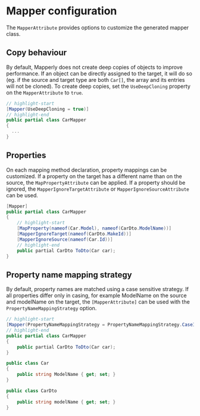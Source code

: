 # Mapper configuration

The `MapperAttribute` provides options to customize the generated mapper class.

## Copy behaviour

By default, Mapperly does not create deep copies of objects to improve performance.
If an object can be directly assigned to the target, it will do so
(eg. if the source and target type are both `Car[]`, the array and its entries will not be cloned).
To create deep copies, set the `UseDeepCloning` property on the `MapperAttribute` to `true`.

```csharp
// highlight-start
[Mapper(UseDeepCloning = true)]
// highlight-end
public partial class CarMapper
{
  ...
}
```

## Properties

On each mapping method declaration, property mappings can be customized.
If a property on the target has a different name than on the source, the `MapPropertyAttribute` can be applied.
If a property should be ignored, the `MapperIgnoreTargetAttribute` or `MapperIgnoreSourceAttribute` can be used.

```csharp
[Mapper]
public partial class CarMapper
{
    // highlight-start
    [MapProperty(nameof(Car.Model), nameof(CarDto.ModelName))]
    [MapperIgnoreTarget(nameof(CarDto.MakeId))]
    [MapperIgnoreSource(nameof(Car.Id))]
    // highlight-end
    public partial CarDto ToDto(Car car);
}
```

## Property name mapping strategy

By default, property names are matched using a case sensitive strategy. If all properties differ only in casing, for example ModelName on the source and modelName on the target, the `[MapperAttribute]` can be used with the `PropertyNameMappingStrategy` option.

```csharp
// highlight-start
[Mapper(PropertyNameMappingStrategy = PropertyNameMappingStrategy.CaseInsensitive)]
// highlight-end
public partial class CarMapper
{
    public partial CarDto ToDto(Car car);
}

public class Car
{
    public string ModelName { get; set; }
}

public class CarDto
{
    public string modelName { get; set; }
}
```